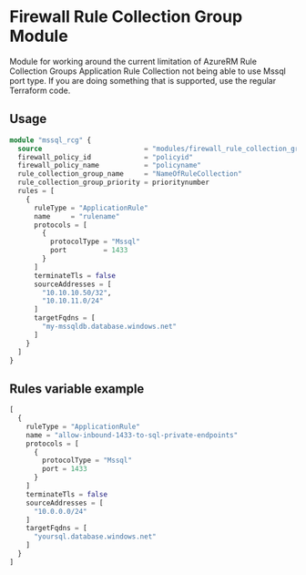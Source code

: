 # Firewall Rule Collection Group Module

Module for working around the current limitation of AzureRM Rule Collection Groups Application Rule Collection not being able to use Mssql port type.
If you are doing something that is supported, use the regular Terraform code.

## Usage

```terraform
module "mssql_rcg" {
  source                         = "modules/firewall_rule_collection_group_azapi"
  firewall_policy_id             = "policyid"
  firewall_policy_name           = "policyname"
  rule_collection_group_name     = "NameOfRuleCollection"
  rule_collection_group_priority = prioritynumber
  rules = [
    {
      ruleType = "ApplicationRule"
      name     = "rulename"
      protocols = [
        {
          protocolType = "Mssql"
          port         = 1433
        }
      ]
      terminateTls = false
      sourceAddresses = [
        "10.10.10.50/32",
        "10.10.11.0/24"
      ]
      targetFqdns = [
        "my-mssqldb.database.windows.net"
      ]
    }
  ]
}
```

## Rules variable example

```terraform
[
  {
    ruleType = "ApplicationRule"
    name = "allow-inbound-1433-to-sql-private-endpoints"
    protocols = [
      {
        protocolType = "Mssql"
        port = 1433
      }
    ]
    terminateTls = false
    sourceAddresses = [
      "10.0.0.0/24"
    ]
    targetFqdns = [
      "yoursql.database.windows.net"
    ]
  }
]
```
